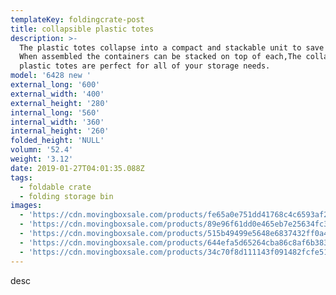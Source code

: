 ```yaml
---
templateKey: foldingcrate-post
title: collapsible plastic totes
description: >-
  The plastic totes collapse into a compact and stackable unit to save space.
  When assembled the containers can be stacked on top of each,The collapsible
  plastic totes are perfect for all of your storage needs.
model: '6428 new '
external_long: '600'
external_width: '400'
external_height: '280'
internal_long: '560'
internal_width: '360'
internal_height: '260'
folded_height: 'NULL'
volumn: '52.4'
weight: '3.12'
date: 2019-01-27T04:01:35.088Z
tags:
  - foldable crate
  - folding storage bin
images:
  - 'https://cdn.movingboxsale.com/products/fe65a0e751dd41768c4c6593af2f44f7.JPG'
  - 'https://cdn.movingboxsale.com/products/89e96f61dd0e465eb7e25634fc36f5f8.JPG'
  - 'https://cdn.movingboxsale.com/products/515b49499e5648e6837432ff0a48c356.JPG'
  - 'https://cdn.movingboxsale.com/products/644efa5d65264cba86c8af6b38354e8a.JPG'
  - 'https://cdn.movingboxsale.com/products/34c70f8d111143f091482fcfe51f0142.JPG'
---
```

desc
